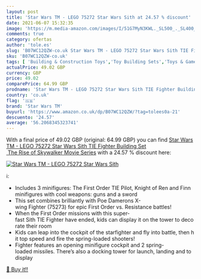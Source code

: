 ```yaml
---
layout: post
title: 'Star Wars TM - LEGO 75272 Star Wars Sith at 24.57 % discount'
date: 2021-06-07 15:32:35
image: 'https://m.media-amazon.com/images/I/51G7MyN3KWL._SL500_._SL400_.jpg'
comments: true
category: ofertas
author: 'tole.es'
slug: 'B07WC12QZW-co.uk Star Wars TM - LEGO 75272 Star Wars Sith TIE Fighter...'
sku: 'B07WC12QZW-co.uk'
tags: [ 'Building & Construction Toys','Toy Building Sets','Toys & Games','Toys Store','lego','star wars tm', ]
actualPrice: 49.02 GBP
currency: GBP
price: 49.02
comparePrice: 64.99 GBP
prodname: 'Star Wars TM - LEGO 75272 Star Wars Sith TIE Fighter Building Set  The Rise of Skywalker Movie Series'
country: 'co.uk'
flag: '🇬🇧'
brand: 'Star Wars TM'
buyurl: 'https://www.amazon.co.uk/dp/B07WC12QZW/?tag=tolees0a-21'
descuento: '24.57'
average: '56.2068345323741'
---
```


With a final price of 49.02 GBP (original: 64.99 GBP) you can find [Star Wars TM - LEGO 75272 Star Wars Sith TIE Fighter Building Set  The Rise of Skywalker Movie Series](https://www.amazon.co.uk/dp/B07WC12QZW/?tag=tolees0a-21) with a  24.57 % discount here:

[![Star Wars TM - LEGO 75272 Star Wars Sith](https://m.media-amazon.com/images/I/51G7MyN3KWL._SL500_._SL400_.jpg)](https://www.amazon.co.uk/dp/B07WC12QZW/?tag=tolees0a-21)

ℹ️:

- Includes 3 minifigures: The First Order TIE Pilot, Knight of Ren and Finn minifigures with cool weapons: guns and a sword
- This set combines brilliantly with Poe Damerons X-wing Fighter (75273) for epic First Order vs. Resistance battles!
- When the First Order missions with this super-fast Sith TIE Fighter have ended, kids can display it on the tower to decorate their room
- Kids can leap into the cockpit of the starfighter and fly into battle, then hit top speed and fire the spring-loaded shooters!
- Fighter features an opening minifigure cockpit and 2 spring-loaded missiles. There’s also a docking tower for launch, landing and to display

[🛒 Buy it!!](https://www.amazon.co.uk/dp/B07WC12QZW/?tag=tolees0a-21)
